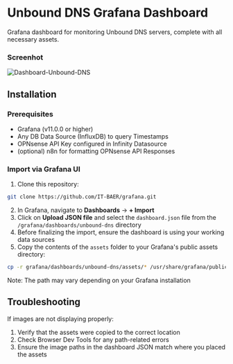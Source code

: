# Unbound DNS Grafana Dashboard

Grafana dashboard for monitoring Unbound DNS servers, complete with all necessary assets.


### Screenhot
![Dashboard-Unbound-DNS](https://github.com/user-attachments/assets/71d4c57b-0fcf-4c36-9eb8-8863c675652b)


## Installation

### Prerequisites

- Grafana (v11.0.0 or higher)
- Any DB Data Source (InfluxDB) to query Timestamps
- OPNsense API Key configured in Infinity Datasource
- (optional) n8n for formatting OPNsense API Responses


### Import via Grafana UI

1. Clone this repository:

```bash
git clone https://github.com/IT-BAER/grafana.git
```

2. In Grafana, navigate to **Dashboards** → **+ Import**
3. Click on **Upload JSON file** and select the `dashboard.json` file from the `/grafana/dashboards/unbound-dns` directory
4. Before finalizing the import, ensure the dashboard is using your working data sources
5. Copy the contents of the `assets` folder to your Grafana's public assets directory:

```bash
cp -r grafana/dashboards/unbound-dns/assets/* /usr/share/grafana/public/img/bg/
```

Note: The path may vary depending on your Grafana installation


## Troubleshooting

If images are not displaying properly:

1. Verify that the assets were copied to the correct location
2. Check Browser Dev Tools for any path-related errors
3. Ensure the image paths in the dashboard JSON match where you placed the assets


